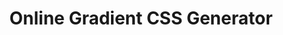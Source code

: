 ---
title: 'Online Gradient CSS Generator'
description: 'This online linear and radial gradient generator will help you get the code right easily for the desired style and color codescolor.'
link: 'https://html-css-js.com/css/generator/gradient/'
imageURL: 'https://res.cloudinary.com/dc6mrv5cb/image/upload/v1718795864/personal-resources/css/html-css-js.com_css_generator_gradient__jqo4ja_bgtrkq.webp'
---